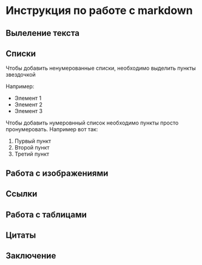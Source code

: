 # Инструкция по работе с markdown

## Вылеление текста

## Списки

Чтобы добавить ненумерованные списки, необходимо выделить пункты звездочкой

Например:
* Элемент 1
* Элемент 2
* Элемент 3

Чтобы добавить нумеровнный список необходимо пункты просто пронумеровать. Например вот так:
1. Пурвый пункт
2. Второй пункт
3. Третий пункт

## Работа с изображениями

## Ссылки

## Работа с таблицами

## Цитаты

## Заключение